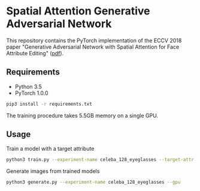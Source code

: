 # Spatial Attention Generative Adversarial Network

This repository contains the PyTorch implementation of the ECCV 2018 paper "Generative Adversarial Network with Spatial Attention for Face Attribute Editing" ([pdf](http://openaccess.thecvf.com/content_ECCV_2018/papers/Gang_Zhang_Generative_Adversarial_Network_ECCV_2018_paper.pdf)).

## Requirements

* Python 3.5
* PyTorch 1.0.0

```bash
pip3 install -r requirements.txt
```

The training procedure takes 5.5GB memory on a single GPU.

## Usage

Train a model with a target attribute

```bash
python3 train.py --experiment-name celeba_128_eyeglasses --target-attr Eyeglasses --gpu
```

Generate images from trained models

```bash
python3 generate.py --experiment-name celeba_128_eyeglasses --gpu
```